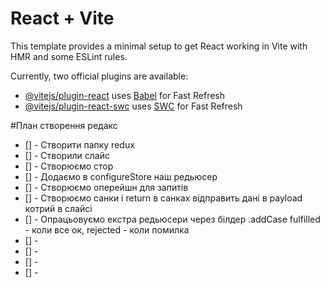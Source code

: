 # React + Vite

This template provides a minimal setup to get React working in Vite with HMR and some ESLint rules.

Currently, two official plugins are available:

- [@vitejs/plugin-react](https://github.com/vitejs/vite-plugin-react/blob/main/packages/plugin-react/README.md) uses [Babel](https://babeljs.io/) for Fast Refresh
- [@vitejs/plugin-react-swc](https://github.com/vitejs/vite-plugin-react-swc) uses [SWC](https://swc.rs/) for Fast Refresh

#План створення редакс

- [] - Створити папку redux
- [] - Створили слайс
- [] - Створюємо стор
- [] - Додаємо в configureStore наш редьюсер
- [] - Створюємо оперейшн для запитів
- [] - Створюємо санки і return в санках відправить дані в payload котрий в слайсі
- [] - Опрацьовуємо екстра редьюсери через білдер .addCase fulfilled - коли все ок, rejected - коли помилка
- [] -
- [] -
- [] -
- [] -
